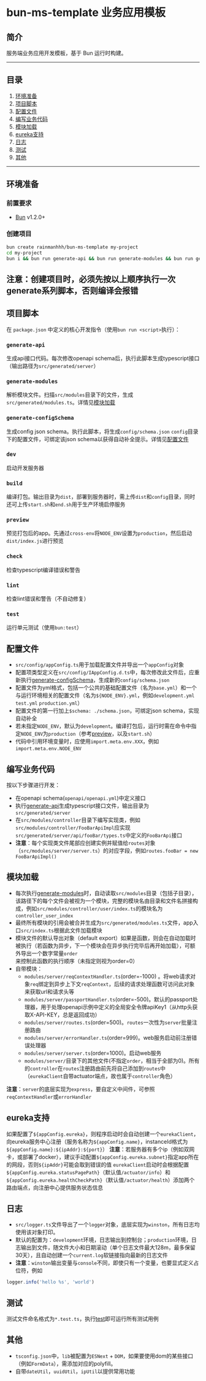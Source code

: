 # bun-ms-template 业务应用模板

## 简介
服务端业务应用开发模板，基于 Bun 运行时构建。

---

## 目录
1. [环境准备](#环境准备)
2. [项目脚本](#项目脚本)
3. [配置文件](#配置文件)
4. [编写业务代码](#编写业务代码)
5. [模块加载](#模块加载)
6. [eureka支持](#eureka支持)
7. [日志](#日志)
8. [测试](#测试)
9. [其他](#其他)

---

## 环境准备

### 前置要求
- [Bun](https://bun.sh/) v1.2.0+

### 创建项目
```bash
bun create rainmanhhh/bun-ms-template my-project
cd my-project
bun i && bun run generate-api && bun run generate-modules && bun run generate-configSchema
```
**注意**：创建项目时，必须先按以上顺序执行一次generate系列脚本，否则编译会报错
---

## 项目脚本

在 `package.json` 中定义的核心开发指令（使用`bun run <script>`执行）：

### `generate-api`
生成api接口代码。每次修改openapi schema后，执行此脚本生成typescript接口（输出路径为`src/generated/server`）

### `generate-modules`
解析模块文件。扫描`src/modules`目录下的文件，生成`src/generated/modules.ts`。详情见[模块加载](#模块加载)

### `generate-configSchema`
生成config json schema。执行此脚本，将生成`config/schema.json`
`config`目录下的配置文件，可绑定该json schema以获得自动补全提示。详情见[配置文件](#配置文件)

### `dev`
启动开发服务器

### `build`
编译打包。输出目录为`dist`，部署到服务器时，需上传`dist`和`config`目录，同时还可上传`start.sh`和`end.sh`用于生产环境启停服务

### `preview`
预览打包后的app。先通过`cross-env`将`NODE_ENV`设置为`production`，然后启动`dist/index.js`进行预览

### `check`
检查typescript编译错误和警告

### `lint`
检查lint错误和警告（不自动修复）

### `test`
运行单元测试（使用`bun:test`）

## 配置文件
- `src/config/appConfig.ts`用于加载配置文件并导出一个`appConfig`对象
- 配置项类型定义在`src/config/IAppConfig.d.ts`中，每次修改此文件后，应重新执行[generate-configSchema](#generate-configSchema)，生成新的`config/schema.json`
- 配置文件为yml格式，包括一个公共的基础配置文件（名为`base.yml`）和一个与运行环境相关的配置文件（名为`${NODE_ENV}.yml`，例如`development.yml` `test.yml` `production.yml`）
- 配置文件的第一行加上`$schema: ./schema.json`，可绑定json schema，实现自动补全
- 若未指定`NODE_ENV`，默认为`development`。编译打包后，运行时需在命令中指定`NODE_ENV`为`production`（参考[preview](#preview)，以及`start.sh`）
- 代码中引用环境变量时，应使用`import.meta.env.XXX`，例如`import.meta.env.NODE_ENV`

## 编写业务代码
按以下步骤进行开发：
- 在openapi schema(`openapi/openapi.yml`)中定义接口
- 执行[generate-api](#generate-api)生成typescript接口文件，输出目录为`src/generated/server`
- 在`src/modules/controller`目录下编写实现类，例如`src/modules/controller/FooBarApiImpl`应实现`src/generated/server/api/fooBar/types.ts`中定义的`FooBarApi`接口
- **注意**：每个实现类文件尾部应创建实例并赋值给`routes`对象（`src/modules/server/server.ts`）的对应字段，例如`routes.fooBar = new FooBarApiImpl()`

## 模块加载
- 每次执行[generate-modules](#generate-modules)时，自动读取`src/modules`目录（包括子目录），该路径下的每个文件会被视为一个模块，完整的模块名由目录和文件名拼接构成，例如`src/modules/controller/user/index.ts`的模块名为`controller_user_index`
- 最终所有模块的引用会被合并生成为`src/generated/modules.ts`文件，app入口`src/index.ts`根据此文件加载模块
- 模块文件的默认导出对象（default export）如果是函数，则会在自动加载时被执行（若函数为异步，下一个模块会在异步执行完毕后再开始加载），可额外导出一个数字常量`order`来控制此函数的执行顺序（未指定则视为order=0）
- 自带模块：
  - `modules/server/reqContextHandler.ts`(order=-1000) 。将web请求对象`req`绑定到异步上下文`reqContext`，后续的请求处理函数可访问此对象来获取url和请求头等
  - `modules/server/passportHandler.ts`(order=-500)。默认的passport处理器，用于处理openapi示例中定义的全局安全令牌apiKey1（从http头获取X-API-KEY，总是返回成功）
  - `modules/server/routes.ts`(order=500)。`routes`一次性为`server`批量注册路由
  - `modules/server/errorHandler.ts`(order=999)。web服务启动前注册错误处理器
  - `modules/server/server.ts`(order=1000)。启动web服务
  - `modules/server/`目录下的其他文件(不指定`order`，相当于全部为0)。所有的`controller`在`routes`注册路由前先将自己添加到`routes`中（`eurekaClient`自带actuator端点，故也属于`controller`角色）

**注意**：`server`的底层实现为`express`，要自定义中间件，可参照`reqContextHandler`或`errorHandler`

## eureka支持
如果配置了`${appConfig.eureka}`，则程序启动时会自动创建一个`eurekaClient`，向eureka服务中心注册（服务名称为`${appConfig.name}`，instanceId格式为`${appConfig.name}:${ipAddr}:${port}`）
**注意**：若服务器有多个ip（例如双网卡，或部署了docker），建议手动配置`${appConfig.eureka.subnet}`指定app所在的网段，否则`${ipAddr}`可能会取到错误的值
`eurekaClient`启动时会根据配置`${appConfig.eureka.statusPagePath}`（默认值`/actuator/info`）和`${appConfig.eureka.healthCheckPath}`（默认值`/actuator/health`）添加两个路由端点，向注册中心提供服务状态信息

## 日志
- `src/logger.ts`文件导出了一个`logger`对象，底层实现为`winston`，所有日志均使用该对象打印。
- 默认的配置为：`development`环境，日志输出到控制台；`production`环境，日志输出到文件，随文件大小和日期滚动（单个日志文件最大128m，最多保留30天），且自动创建一个`current.log`软链接指向最新的日志文件
- **注意**：`winston`输出变量与`console`不同，即使只有一个变量，也要显式定义占位符，例如
```ts
logger.info('hello %s', 'world')
```

## 测试
测试文件命名格式为`*.test.ts`，执行[test](#test)即可运行所有测试用例

## 其他
- `tsconfig.json`中，`lib`被配置为`ESNext` + `DOM`，如果要使用dom的某些接口（例如`FormData`），需添加对应的polyfill。
- 自带`dateUtil`，`uuidUtil`，`ipUtil`以提供常用功能
